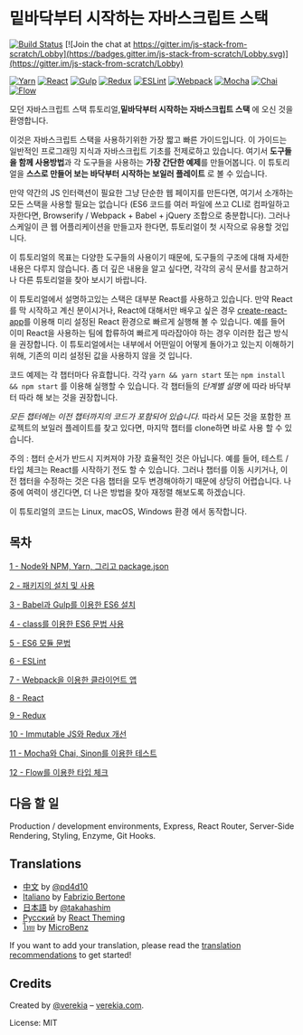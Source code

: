# 밑바닥부터 시작하는 자바스크립트 스택

[![Build Status](https://travis-ci.org/verekia/js-stack-from-scratch.svg?branch=master)](https://travis-ci.org/verekia/js-stack-from-scratch) [![Join the chat at https://gitter.im/js-stack-from-scratch/Lobby](https://badges.gitter.im/js-stack-from-scratch/Lobby.svg)](https://gitter.im/js-stack-from-scratch/Lobby)

[![Yarn](/img/yarn.png)](https://yarnpkg.com/)
[![React](/img/react.png)](https://facebook.github.io/react/)
[![Gulp](/img/gulp.png)](http://gulpjs.com/)
[![Redux](/img/redux.png)](http://redux.js.org/)
[![ESLint](/img/eslint.png)](http://eslint.org/)
[![Webpack](/img/webpack.png)](https://webpack.github.io/)
[![Mocha](/img/mocha.png)](https://mochajs.org/)
[![Chai](/img/chai.png)](http://chaijs.com/)
[![Flow](/img/flow.png)](https://flowtype.org/)

모던 자바스크립트 스택 튜토리얼,**밑바닥부터 시작하는 자바스크립트 스택** 에 오신 것을 환영합니다.

이것은 자바스크립트 스택을 사용하기위한 가장 짧고 빠른 가이드입니다. 이 가이드는 일반적인 프로그래밍 지식과 자바스크립트 기초를 전제로하고 있습니다. 여기서 **도구들을 함께 사용방법**과 각 도구들을 사용하는 **가장 간단한 예제**를 만들어봅니다. 이 튜토리얼을 **스스로 만들어 보는 바닥부터 시작하는 보일러 플레이트** 로 볼 수 있습니다.

만약 약간의 JS 인터랙션이 필요한 그냥 단순한 웹 페이지를 만든다면, 여기서 소개하는 모든 스택을 사용할 필요는 없습니다 (ES6 코드를 여러 파일에 쓰고 CLI로 컴파일하고자한다면, Browserify / Webpack + Babel + jQuery 조합으로 충분합니다). 그러나 스케일이 큰 웹 어플리케이션을 만들고자 한다면, 튜토리얼이 첫 시작으로 유용할 것입니다.

이 튜토리얼의 목표는 다양한 도구들의 사용이기 때문에, 도구들의 구조에 대해 자세한 내용은 다루지 않습니다. 좀 더 깊은 내용을 알고 싶다면, 각각의 공식 문서를 참고하거나 다른 튜토리얼을 찾아 보시기 바랍니다.

이 튜토리얼에서 설명하고있는 스택은 대부분 React를 사용하고 있습니다. 만약 React를 막 시작하고 계신 분이시거나, React에 대해서만 배우고 싶은 경우 [create-react-app](https://github.com/facebookincubator/create-react-app)를 이용해 미리 설정된 React 환경으로 빠르게 실행해 볼 수 있습니다. 예를 들어 이미 React을 사용하는 팀에 합류하여 빠르게 따라잡아야 하는 경우 이러한 접근 방식을 권장합니다. 이 튜토리얼에서는 내부에서 어떤일이 어떻게 돌아가고 있는지 이해하기 위해, 기존의 미리 설정된 값을 사용하지 않을 것 입니다.

코드 예제는 각 챕터마다 유효합니다. 각각 `yarn && yarn start` 또는 `npm install && npm start` 를 이용해 실행할 수 있습니다. 각 챕터들의 *단계별 설명* 에 따라 바닥부터 따라 해 보는 것을 권장합니다.

*모든 챕터에는 이전 챕터까지의 코드가 포함되어 있습니다.* 따라서 모든 것을 포함한 프로젝트의 보일러 플레이트를 찾고 있다면, 마지막 챕터를 clone하면 바로 사용 할 수 있습니다.

주의 : 챕터 순서가 반드시 지켜져야 가장 효율적인 것은 아닙니다. 예를 들어, 테스트 / 타입 체크는 React를 시작하기 전도 할 수 있습니다. 그러나 챕터를 이동 시키거나, 이전 챕터을 수정하는 것은 다음 챕터을 모두 변경해야하기 때문에 상당히 어렵습니다. 나중에 여력이 생긴다면, 더 나은 방법을 찾아 재정렬 해보도록 하겠습니다.

이 튜토리얼의 코드는 Linux, macOS, Windows 환경 에서 동작합니다.

## 목차
[1 - Node와 NPM, Yarn, 그리고 package.json](/tutorial/1-node-npm-yarn-package-json)

[2 - 패키지의 설치 및 사용](/tutorial/2-packages)

[3 - Babel과 Gulp를 이용한 ES6 설치](/tutorial/3-es6-babel-gulp)

[4 - class를 이용한 ES6 문법 사용](/tutorial/4-es6-syntax-class)

[5 - ES6 모듈 문법](/tutorial/5-es6-modules-syntax)

[6 - ESLint](/tutorial/6-eslint)

[7 - Webpack을 이용한 클라이언트 앱](/tutorial/7-client-webpack)

[8 - React](/tutorial/8-react)

[9 - Redux](/tutorial/9-redux)

[10 - Immutable JS와 Redux 개선](/tutorial/10-immutable-redux-improvements)

[11 - Mocha와 Chai, Sinon를 이용한 테스트](/tutorial/11-testing-mocha-chai-sinon)

[12 - Flow를 이용한 타입 체크](/tutorial/12-flow)

## 다음 할 일

Production / development environments, Express, React Router, Server-Side Rendering, Styling, Enzyme, Git Hooks.

## Translations

- [中文](https://github.com/pd4d10/js-stack-from-scratch) by [@pd4d10](http://github.com/pd4d10)
- [Italiano](https://github.com/fbertone/js-stack-from-scratch) by [Fabrizio Bertone](https://github.com/fbertone)
- [日本語](https://github.com/takahashim/js-stack-from-scratch) by [@takahashim](https://github.com/takahashim)
- [Русский](https://github.com/UsulPro/js-stack-from-scratch) by [React Theming](https://github.com/sm-react/react-theming)
- [ไทย](https://github.com/MicroBenz/js-stack-from-scratch) by [MicroBenz](https://github.com/MicroBenz)

If you want to add your translation, please read the [translation recommendations](/how-to-translate.md) to get started!

## Credits

Created by [@verekia](https://twitter.com/verekia) – [verekia.com](http://verekia.com/).

License: MIT
